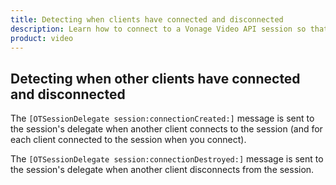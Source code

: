 ```yaml
--- 
title: Detecting when clients have connected and disconnected 
description: Learn how to connect to a Vonage Video API session so that participants can use audio, video, and messaging functionality in your ios application.
product: video 
---
```


## Detecting when other clients have connected and disconnected

The `[OTSessionDelegate session:connectionCreated:]` message is sent to the session's delegate when another client connects to the session (and for each client connected to the session when you connect).

The `[OTSessionDelegate session:connectionDestroyed:]` message is sent to the session's delegate when another client disconnects from the session.
